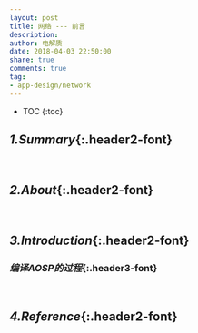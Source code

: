 ```yaml
---
layout: post
title: 网络 --- 前言
description: 
author: 电解质
date: 2018-04-03 22:50:00
share: true
comments: true
tag: 
- app-design/network
---
```

* TOC
{:toc}
## *1.Summary*{:.header2-font}
&emsp;&emsp;
## *2.About*{:.header2-font}
&emsp;&emsp;
## *3.Introduction*{:.header2-font}
### *编译AOSP的过程*{:.header3-font}
&emsp;&emsp;
## *4.Reference*{:.header2-font}
